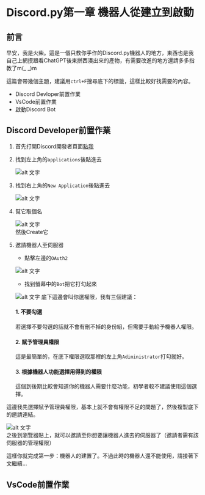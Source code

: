 # Discord.py第一章 機器人從建立到啟動
## 前言
早安，我是火柴。這是一個只教你手作的Discord.py機器人的地方，東西也是我自己上網摸跟看ChatGPT後東拼西湊出來的產物，有需要改進的地方還請多多指教了m(_ _)m

這篇會帶幾個主題，建議用`ctrl+F`搜尋底下的標籤，這樣比較好找需要的內容。  
- Discord Devloper前置作業
- VsCode前置作業
- 啟動Discord Bot  

## Discord Developer前置作業
1. 首先打開Discord開發者頁面[點我](https://discord.com/developers/docs/intro)
2. 找到左上角的`applications`後點進去
   
   ![alt 文字](https://cdn.discordapp.com/attachments/996685902397063169/1282874246334255206/image.png?ex=66e0f13e&is=66df9fbe&hm=e666d566d87cb759df4e8d299494af8c4869cbc06ff11a46f27149c3268f4080&)
3. 找到右上角的`New Application`後點進去
   
   ![alt 文字](https://cdn.discordapp.com/attachments/996685902397063169/1283214102847819787/IMG_1262.png?ex=66e22dc3&is=66e0dc43&hm=b23208ff361890e836e11e7a0de3f5e3a09ee2d65d7c2cb6ac852a2e18baa9cf&)
4. 幫它取個名

   ![alt 文字](https://media.discordapp.net/attachments/996685902397063169/1283214103170650142/IMG_1264.png?ex=66e22dc3&is=66e0dc43&hm=8bd8fb9886a7ce6dc3135083c15510b4197ad90a62e7d39ad875ae5f08712443&)  
   然後Create它    

5. 邀請機器人至伺服器  
   - 點擊左邊的`OAuth2`

   ![alt 文字](https://media.discordapp.net/attachments/996685902397063169/1283217338124079114/IMG_1265.png?ex=66e230c6&is=66e0df46&hm=43536c165addd7578815c928c40e01915c20bb4090a908e5ec729611a9bd41bc&)  
   - 找到螢幕中的`Bot`把它打勾起來

   ![alt 文字](https://media.discordapp.net/attachments/996685902397063169/1283218516505399316/IMG_1266.png?ex=66e231df&is=66e0e05f&hm=f0dbfdad3c9f0b3243f74950e0cb87719eede9338e8e06a365980f564b938541&)
   底下這邊會叫你選權限，我有三個建議：
     #### 1. 不要勾選
      若選擇不要勾選的話就不會有刪不掉的身份組，但需要手動給予機器人權限。
     #### 2. 賦予管理員權限
      這是最簡單的，在底下權限選取那裡的左上角`Adiministrator`打勾就好。
     #### 3. 根據機器人功能選擇用得到的權限
      這個到後期比較會知道你的機器人需要什麼功能，初學者較不建議使用這個選擇。  

這邊我先選擇賦予管理員權限，基本上就不會有權限不足的問題了，然後複製底下的邀請連結。  

  ![alt 文字](https://media.discordapp.net/attachments/996685902397063169/1283399316362367037/image.png?ex=66e2da41&is=66e188c1&hm=4d86880be0ccb0fa1427dd384167ea1e54c21e9854b2603ed4adfc90e598561c&=&format=webp&quality=lossless&width=960&height=135)  
  之後到瀏覽器貼上，就可以邀請至你想要讓機器人進去的伺服器了（邀請者需有該伺服器的管理權限）

這樣你就完成第一步：機器人的建置了。不過此時的機器人還不能使用，請接著下文繼續...  

## VsCode前置作業
